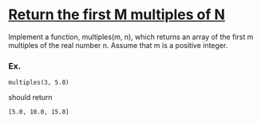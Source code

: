 # [Return the first M multiples of N](https://www.codewars.com/kata/593c9175933500f33400003e) #

Implement a function, multiples(m, n), which returns an array of the first m multiples of the real number n. Assume that m is a positive integer.

### Ex. ###

    multiples(3, 5.0)

should return

    [5.0, 10.0, 15.0]
